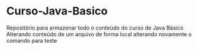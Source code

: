 # Curso-Java-Basico
Repositório para armazenar todo o conteúdo do curso de Java Básico
Alterando conteúdo de um arquivo de forma local
alterando novamente o comando para teste